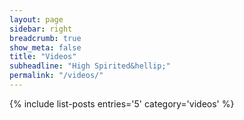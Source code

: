 ```yaml
---
layout: page
sidebar: right
breadcrumb: true
show_meta: false
title: "Videos"
subheadline: "High Spirited&hellip;"
permalink: "/videos/"
---
```

{% include list-posts entries='5' category='videos' %}